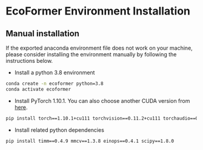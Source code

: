 # EcoFormer Environment Installation

## Manual installation

If the exported anaconda environment file does not work on your machine, please consider installing the environment manually by following the instructions below.

* Install a python 3.8 environment

```bash
conda create -n ecoformer python=3.8
conda activate ecoformer
```

* Install PyTorch 1.10.1. You can also choose another CUDA version from [here](https://pytorch.org/get-started/previous-versions/#v1101).

```bash
pip install torch==1.10.1+cu111 torchvision==0.11.2+cu111 torchaudio==0.10.1 -f https://download.pytorch.org/whl/torch_stable.html
```

* Install related python dependencies

```bash
pip install timm==0.4.9 mmcv==1.3.8 einops==0.4.1 scipy==1.8.0
```